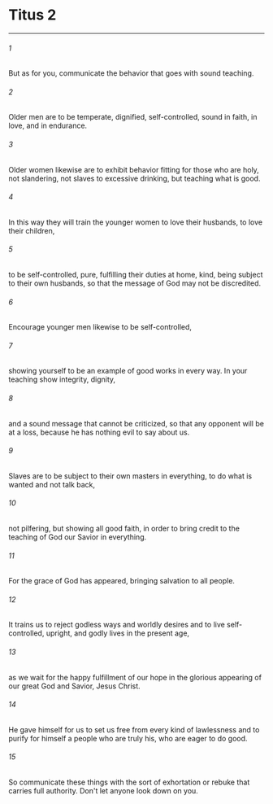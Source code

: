 # Titus 2
***



###### 1 
But as for you, communicate the behavior that goes with sound teaching. 

###### 2 
Older men are to be temperate, dignified, self-controlled, sound in faith, in love, and in endurance. 

###### 3 
Older women likewise are to exhibit behavior fitting for those who are holy, not slandering, not slaves to excessive drinking, but teaching what is good. 

###### 4 
In this way they will train the younger women to love their husbands, to love their children, 

###### 5 
to be self-controlled, pure, fulfilling their duties at home, kind, being subject to their own husbands, so that the message of God may not be discredited. 

###### 6 
Encourage younger men likewise to be self-controlled, 

###### 7 
showing yourself to be an example of good works in every way. In your teaching show integrity, dignity, 

###### 8 
and a sound message that cannot be criticized, so that any opponent will be at a loss, because he has nothing evil to say about us. 

###### 9 
Slaves are to be subject to their own masters in everything, to do what is wanted and not talk back, 

###### 10 
not pilfering, but showing all good faith, in order to bring credit to the teaching of God our Savior in everything. 

###### 11 
For the grace of God has appeared, bringing salvation to all people. 

###### 12 
It trains us to reject godless ways and worldly desires and to live self-controlled, upright, and godly lives in the present age, 

###### 13 
as we wait for the happy fulfillment of our hope in the glorious appearing of our great God and Savior, Jesus Christ. 

###### 14 
He gave himself for us to set us free from every kind of lawlessness and to purify for himself a people who are truly his, who are eager to do good. 

###### 15 
So communicate these things with the sort of exhortation or rebuke that carries full authority. Don't let anyone look down on you.
